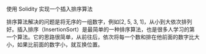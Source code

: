 使用 Solidity 实现一个插入排序算法

排序算法解决的问题是将无序的一组数字，例如[2, 5, 3, 1]，从小到大依次排列好。插入排序（InsertionSort）是最简单的一种排序算法，也是很多人学习的第一个算法。它的思路很简单，从前往后，依次将每一个数和排在他前面的数字比大小，如果比前面的数字小，就互换位置。

